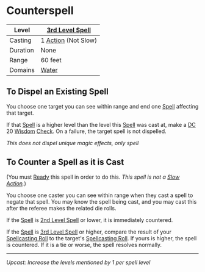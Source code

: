 # Counterspell

| Level    | [3rd Level Spell](3rd%20Level%20Spells.md)                     |
| -------- | -------------------------------------------------------------- |
| Casting  | 1 [Action](../../../../Game%20Procedures/Action.md) (Not Slow) |
| Duration | None                                                           |
| Range    | 60 feet                                                        |
| Domains  | [Water](../../../Spell%20Domains/Water.md)                     |
## To Dispel an Existing Spell
You choose one target you can see within range and end one [Spell](../../../Spells.md) affecting that target.

If that [Spell](../../../Spells.md) is a higher level than the level this [Spell](../../../Spells.md) was cast at, make a [DC](../../../../Game%20Procedures/DC.md) 20 [Wisdom](../../../../Player%20Characters/Chosen%20Statistics/Wisdom.md) [Check](../../../../Game%20Procedures/Check.md). On a failure, the target spell is not dispelled. 

*This does not dispel unique magic effects, only spell*
## To Counter a Spell as it is Cast
(You must [Ready](../../../../Game%20Procedures/Reaction.md#Ready) this spell in order to do this. *This spell is not a [Slow Action](../../../../Game%20Procedures/Action.md#Slow%20Action).*)

You choose one caster you can see within range when they cast a spell to negate that spell. You may know the spell being cast, and you may cast this after the referee makes the related die rolls.

If the [Spell](../../../Spells.md) is [2nd Level Spell](../../../Spell%20Level.md) or lower, it is immediately countered.

If the [Spell](../../../Spells.md) is [3rd Level Spell](../../../Spell%20Level.md) or higher, compare the result of your [Spellcasting Roll](../../../Spellcasting.md#The%20Spellcasting%20Roll) to the target's [Spellcasting Roll](../../../Spellcasting.md#The%20Spellcasting%20Roll). If yours is higher, the spell is countered. If it is a tie or worse, the spell resolves normally.

---
*Upcast: Increase the levels mentioned by 1 per spell level*